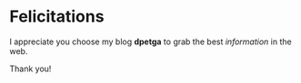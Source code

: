 # Felicitations

I appreciate you choose my blog **dpetga** to grab the best *information* in the web.

Thank you!
